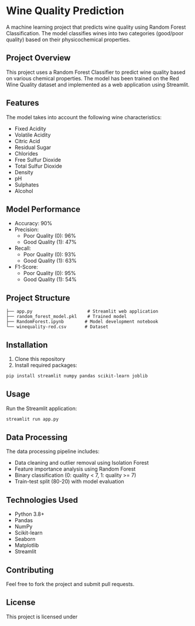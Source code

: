 # Wine Quality Prediction

A machine learning project that predicts wine quality using Random Forest Classification. The model classifies wines into two categories (good/poor quality) based on their physicochemical properties.

## Project Overview

This project uses a Random Forest Classifier to predict wine quality based on various chemical properties. The model has been trained on the Red Wine Quality dataset and implemented as a web application using Streamlit.

## Features

The model takes into account the following wine characteristics:
- Fixed Acidity
- Volatile Acidity
- Citric Acid
- Residual Sugar
- Chlorides
- Free Sulfur Dioxide
- Total Sulfur Dioxide
- Density
- pH
- Sulphates
- Alcohol

## Model Performance

- Accuracy: 90%
- Precision: 
  - Poor Quality (0): 96%
  - Good Quality (1): 47%
- Recall:
  - Poor Quality (0): 93%
  - Good Quality (1): 63%
- F1-Score:
  - Poor Quality (0): 95%
  - Good Quality (1): 54%

## Project Structure

```
├── app.py                     # Streamlit web application
├── random_forest_model.pkl    # Trained model
├── RandomForest.ipynb        # Model development notebook  
└── winequality-red.csv       # Dataset
```

## Installation

1. Clone this repository
2. Install required packages:
```bash
pip install streamlit numpy pandas scikit-learn joblib
```

## Usage

Run the Streamlit application:
```bash
streamlit run app.py
```

## Data Processing

The data processing pipeline includes:
- Data cleaning and outlier removal using Isolation Forest
- Feature importance analysis using Random Forest
- Binary classification (0: quality < 7, 1: quality >= 7)
- Train-test split (80-20) with model evaluation

## Technologies Used

- Python 3.8+
- Pandas
- NumPy
- Scikit-learn
- Seaborn
- Matplotlib
- Streamlit

## Contributing

Feel free to fork the project and submit pull requests.

## License

This project is licensed under
